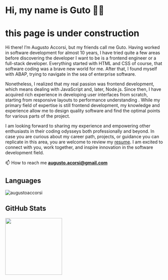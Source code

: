 # Hi, my name is Guto 🤘🏻

# this page is under construction


Hi there! I’m Augusto Accorsi, but my friends call me Guto. Having worked in software development for almost 10 years, I have tried quite a few areas before discovering the developer I want to be is a frontend engineer or a full-stack developer. Everything started with HTML and CSS of course, that software coding was a brave new world for me. After that, I found myself with ABAP, trying to navigate in the sea of enterprise software.

Nonetheless, I realized that my real passion was frontend development, which means dealing with JavaScript and, later, Node.js. Since then, I have acquired rich experience in developing user interfaces from scratch, starting from responsive layouts to performance understanding . While my primary field of expertise is still frontend development, my knowledge and experience allow me to design quality software and find the optimal points for various parts of the project.

I am looking forward to sharing my experience and empowering other enthusiasts in their coding odysseys both professionally and beyond. In case you are curious about my career path, projects, or guidance you can replicate in this area, you are welcome to review my [resume](https://github.com/augustoaccorsi/augustoaccorsi/blob/main/resume/resume.pdf). I am excited to connect with you, work together, and inspire innovation in the software development field.

<!--
**augustoaccorsi/augustoaccorsi** is a ✨ _special_ ✨ repository because its `README.md` (this file) appears on your GitHub profile.

Here are some ideas to get you started:

- 🔭 I’m currently working on ...
- 🌱 I’m currently learning ...
- 👯 I’m looking to collaborate on ...
- 🤔 I’m looking for help with ...
- 💬 Ask me about ...
- 📫 How to reach me: ...
- 😄 Pronouns: ...
- ⚡ Fun fact: ...
-->

📫 How to reach me **augusto.acorsi@gmail.com**

## Languages
  <p><img align="center" src="https://github-readme-stats.vercel.app/api/top-langs/?username=augustoaccorsi&layout=compact&theme=radical" alt="augustoaccorsi" /> </p>

## GitHub Stats
  <p><a href="https://github.com/augustoaccorsi"> <img height="180em" src="https://github-readme-stats.vercel.app/api?username=augustoaccorsi&show_icons=true&theme=tokyonight&include_all_commits=true&count_private=true"/> </p>


